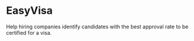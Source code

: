 # EasyVisa
Help hiring companies identify candidates with the best approval rate to be certified for a visa. 
